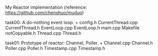 My Reactor implementation
(reference: https://github.com/chenshuo/muduo)

task00:
    A do-nothing event loop.
    + config.h CurrentThread.cpp CurrentThread.h EventLoop.cpp EventLoop.h main.cpp Makefile notCopyable.h Thread.cpp Thread.h

task01:
    Prototype of reactor: Channel, Poller.
    + Channel.cpp Channel.h Poller.cpp Poller.h Timestamp.cpp Timestamp.h

